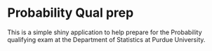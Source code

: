 # Probability Qual prep

This is a simple shiny application to help prepare for the Probability qualifying exam at the Department of Statistics at Purdue University.
